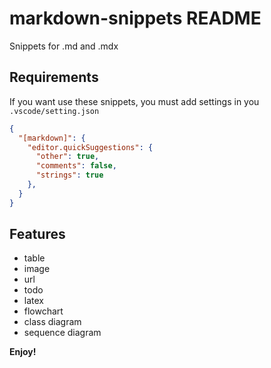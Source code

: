 # markdown-snippets README

Snippets for .md and .mdx

## Requirements

If you want use these snippets, you must add settings in you `.vscode/setting.json`

``` json
{
  "[markdown]": {
    "editor.quickSuggestions": {
      "other": true,
      "comments": false,
      "strings": true
    },
  }
}
```

## Features

- table
- image
- url
- todo
- latex
- flowchart
- class diagram
- sequence diagram


**Enjoy!**
